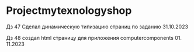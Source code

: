# Projectmytexnologyshop
Дз 47 Сделал динамическую типизацию страниц по заданию 31.10.2023

Дз 48 создал html страницу для приложения computercomponents 01. 11.2023
